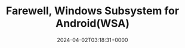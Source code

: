 ---
title: "Farewell, Windows Subsystem for Android(WSA)"
description: "Microsoft is ending support for Windows Subsystem for Android. We try to deduce why WSA was born and why it’s so short-lived."
image: "images/post/2024/05/image-8.png"
date: "2024-04-02T03:18:31+0000"
categories: ["News"]
tags: ["Android", "application", "Microsoft", "Windows Subsystem for Android"]
type: "regular" # available types: [featured/regular]
draft: false
sitemapExclude: false
---